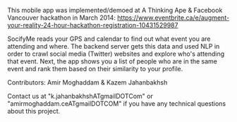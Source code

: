 This mobile app was implemented/demoed at A Thinking Ape & Facebook Vancouver hackathon in March 2014:
https://www.eventbrite.ca/e/augment-your-reality-24-hour-hackathon-registration-10431529987

SocifyMe reads your GPS and calendar to find out what event you are attending and where. The backend server gets this data and used NLP in order to crawl social media (Twitter) websites and explore who's attending that event. Next, the app shows you a list of people who are in the same event and rank them based on their similarity to your profile.

Contributors: Amir Moghaddam & Kazem Jahanbakhsh

Contact us at "k.jahanbakhshATgmailDOTCom" or "amirmoghaddam.ceATgmailDOTCOM" if you have any technical questions about this project.

